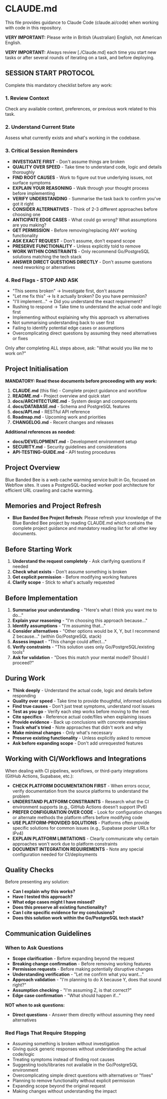 # CLAUDE.md

This file provides guidance to Claude Code (claude.ai/code) when working with code in this repository.

**VERY IMPORTANT:** Please write in British (Australian) English, not American English.

**VERY IMPORTANT:** Always review [./Claude.md] each time you start new tasks or after several rounds of iterating on a task, and before deploying.

## SESSION START PROTOCOL

Complete this mandatory checklist before any work:

### 1. Review Context

Check any available context, preferences, or previous work related to this task.

### 2. Understand Current State

Assess what currently exists and what's working in the codebase.

### 3. Critical Session Reminders

- **INVESTIGATE FIRST** - Don't assume things are broken
- **QUALITY OVER SPEED** - Take time to understand code, logic and details thoroughly
- **FIND ROOT CAUSES** - Work to figure out true underlying issues, not surface symptoms
- **EXPLAIN YOUR REASONING** - Walk through your thought process before implementing
- **VERIFY UNDERSTANDING** - Summarise the task back to confirm you've got it right
- **CONSIDER ALTERNATIVES** - Think of 2-3 different approaches before choosing one
- **ANTICIPATE EDGE CASES** - What could go wrong? What assumptions are you making?
- **GET PERMISSION** - Before removing/replacing ANY working functionality
- **ASK EXACT REQUEST** - Don't assume, don't expand scope
- **PRESERVE FUNCTIONALITY** - Unless explicitly told to remove
- **WORK WITHIN CONSTRAINTS** - Only recommend Go/PostgreSQL solutions matching the tech stack
- **ANSWER DIRECT QUESTIONS DIRECTLY** - Don't assume questions need reworking or alternatives

### 4. Red Flags - STOP AND ASK

- "This seems broken" → Investigate first, don't assume
- "Let me fix this" → Is it actually broken? Do you have permission?
- "I'll implement..." → Did you understand the exact requirement?
- Rushing to respond → Take time to understand the actual code and logic first
- Implementing without explaining why this approach vs alternatives
- Not summarising understanding back to user first
- Failing to identify potential edge cases or assumptions
- Overcomplicating direct questions by assuming they need alternatives or fixes

Only after completing ALL steps above, ask: "What would you like me to work on?"

## Project Initialisation

**MANDATORY: Read these documents before proceeding with any work:**

1. **CLAUDE.md** (this file) - Complete project guidance and workflow
2. **README.md** - Project overview and quick start
3. **docs/ARCHITECTURE.md** - System design and components
4. **docs/DATABASE.md** - Schema and PostgreSQL features
5. **docs/API.md** - RESTful API reference
6. **Roadmap.md** - Upcoming work and priorities
7. **CHANGELOG.md** - Recent changes and releases

**Additional references as needed:**

- **docs/DEVELOPMENT.md** - Development environment setup
- **SECURITY.md** - Security guidelines and considerations
- **API-TESTING-GUIDE.md** - API testing procedures

## Project Overview

Blue Banded Bee is a web cache warming service built in Go, focused on Webflow sites. It uses a PostgreSQL-backed worker pool architecture for efficient URL crawling and cache warming.

## Memories and Project Refresh

- **Blue Banded Bee Project Refresh**: Please refresh your knowledge of the Blue Banded Bee project by reading CLAUDE.md which contains the complete project guidance and mandatory reading list for all other key documents.

## Before Starting Work

1. **Understand the request completely** - Ask clarifying questions if needed
2. **Check what exists** - Don't assume something is broken
3. **Get explicit permission** - Before modifying working features
4. **Clarify scope** - Stick to what's actually requested

## Before Implementation

1. **Summarise your understanding** - "Here's what I think you want me to do..."
2. **Explain your reasoning** - "I'm choosing this approach because..."
3. **Identify assumptions** - "I'm assuming that..."
4. **Consider alternatives** - "Other options would be X, Y, but I recommend Z because..." (within Go/PostgreSQL stack)
5. **Assess impact** - "This change could affect..."
6. **Verify constraints** - "This solution uses only Go/PostgreSQL/existing tools"
7. **Ask for validation** - "Does this match your mental model? Should I proceed?"

## During Work

- **Think deeply** - Understand the actual code, logic and details before responding
- **Quality over speed** - Take time to provide thoughtful, informed solutions
- **Find true causes** - Don't just treat symptoms, understand root issues
- **Test as you go** - Verify each step works before moving to the next
- **Cite specifics** - Reference actual code/files when explaining issues
- **Provide evidence** - Back up conclusions with concrete examples
- **Track what's tried** - Note approaches that didn't work and why
- **Make minimal changes** - Only what's necessary
- **Preserve existing functionality** - Unless explicitly asked to remove
- **Ask before expanding scope** - Don't add unrequested features

## Working with CI/Workflows and Integrations

When dealing with CI pipelines, workflows, or third-party integrations (GitHub Actions, Supabase, etc.):

- **CHECK PLATFORM DOCUMENTATION FIRST** - When errors occur, verify documentation from the source platforms to understand the problem
- **UNDERSTAND PLATFORM CONSTRAINTS** - Research what the CI environment supports (e.g., GitHub Actions doesn't support IPv6)
- **PREFER CONFIGURATION OVER CODE** - Look for configuration changes or alternate methods the platform offers before modifying code
- **USE PLATFORM-PROVIDED SOLUTIONS** - Platforms often provide specific solutions for common issues (e.g., Supabase pooler URLs for IPv4)
- **EXPLAIN PLATFORM LIMITATIONS** - Clearly communicate why certain approaches won't work due to platform constraints
- **DOCUMENT INTEGRATION REQUIREMENTS** - Note any special configuration needed for CI/deployments

## Quality Checks

Before presenting any solution:

- **Can I explain why this works?**
- **Have I tested this approach?**
- **What edge cases might I have missed?**
- **Does this preserve all existing functionality?**
- **Can I cite specific evidence for my conclusions?**
- **Does this solution work within the Go/PostgreSQL tech stack?**

## Communication Guidelines

### When to Ask Questions

- **Scope clarification** - Before expanding beyond the request
- **Breaking change confirmation** - Before removing working features
- **Permission requests** - Before making potentially disruptive changes
- **Understanding verification** - "Let me confirm what you want..."
- **Approach validation** - "I'm planning to do X because Y, does that sound right?"
- **Assumption checking** - "I'm assuming Z, is that correct?"
- **Edge case confirmation** - "What should happen if..."

**NOT when to ask questions:**

- **Direct questions** - Answer them directly without assuming they need alternatives

### Red Flags That Require Stopping

- Assuming something is broken without investigation
- Giving quick generic responses without understanding the actual code/logic
- Treating symptoms instead of finding root causes
- Suggesting tools/libraries not available in the Go/PostgreSQL environment
- Overcomplicating simple direct questions with alternatives or "fixes"
- Planning to remove functionality without explicit permission
- Expanding scope beyond the original request
- Making changes without understanding the impact

